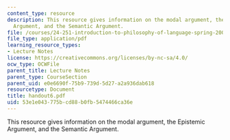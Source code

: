 ```yaml
---
content_type: resource
description: This resource gives information on the modal argument, the Epistemic
  Argument, and the Semantic Argument.
file: /courses/24-251-introduction-to-philosophy-of-language-spring-2005/53e1e043775bcd88b0fb5474466ca36e_handout6.pdf
file_type: application/pdf
learning_resource_types:
- Lecture Notes
license: https://creativecommons.org/licenses/by-nc-sa/4.0/
ocw_type: OCWFile
parent_title: Lecture Notes
parent_type: CourseSection
parent_uid: e0e6690f-75b9-739d-5d27-a2a936dab618
resourcetype: Document
title: handout6.pdf
uid: 53e1e043-775b-cd88-b0fb-5474466ca36e
---
```

This resource gives information on the modal argument, the Epistemic Argument, and the Semantic Argument.